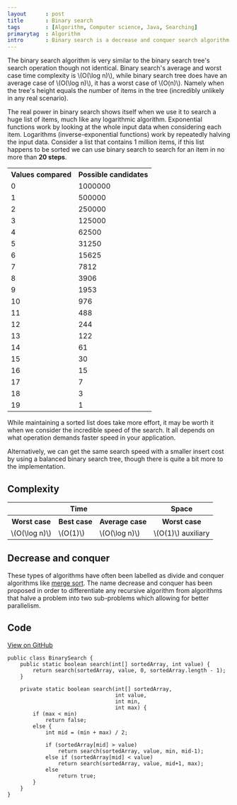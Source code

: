 ```yaml
---
layout      : post
title       : Binary search
tags        : [Algorithm, Computer science, Java, Searching]
primarytag  : Algorithm
intro       : Binary search is a decrease and conquer search algorithm than can be used on a sorted array. It operates by determining whether the search value is less than or greater than the middle value and recursively calling itself on the lower or upper half of the list respectively until either the value is found or not found.
---
```


The binary search algorithm is very similar to the binary search tree's search operation though not identical. Binary search's average and worst case time complexity is \\(O(\log n)\\), while binary search tree does have an average case of \\(O(\log n)\\), it has a worst case of \\(O(n)\\). Namely when the tree's height equals the number of items in the tree (incredibly unlikely in any real scenario).

The real power in binary search shows itself when we use it to search a huge list of items, much like any logarithmic algorithm. Exponential functions work by looking at the whole input data when considering each item. Logarithms (inverse-exponential functions) work by repeatedly halving the input data. Consider a list that contains 1 million items, if this list happens to be sorted we can use binary search to search for an item in no more than **20 steps**.



<table>
<tbody>
<tr>
<th>Values compared</th>
<th>Possible candidates</th>
</tr>
<tr>
<td>0</td>
<td>1000000</td>
</tr>
<tr>
<td>1</td>
<td>500000</td>
</tr>
<tr>
<td>2</td>
<td>250000</td>
</tr>
<tr>
<td>3</td>
<td>125000</td>
</tr>
<tr>
<td>4</td>
<td>62500</td>
</tr>
<tr>
<td>5</td>
<td>31250</td>
</tr>
<tr>
<td>6</td>
<td>15625</td>
</tr>
<tr>
<td>7</td>
<td>7812</td>
</tr>
<tr>
<td>8</td>
<td>3906</td>
</tr>
<tr>
<td>9</td>
<td>1953</td>
</tr>
<tr>
<td>10</td>
<td>976</td>
</tr>
<tr>
<td>11</td>
<td>488</td>
</tr>
<tr>
<td>12</td>
<td>244</td>
</tr>
<tr>
<td>13</td>
<td>122</td>
</tr>
<tr>
<td>14</td>
<td>61</td>
</tr>
<tr>
<td>15</td>
<td>30</td>
</tr>
<tr>
<td>16</td>
<td>15</td>
</tr>
<tr>
<td>17</td>
<td>7</td>
</tr>
<tr>
<td>18</td>
<td>3</td>
</tr>
<tr>
<td>19</td>
<td>1</td>
</tr>
</tbody></table>

While maintaining a sorted list does take more effort, it may be worth it when we consider the incredible speed of the search. It all depends on what operation demands faster speed in your application.

Alternatively, we can get the same search speed with a smaller insert cost by using a balanced binary search tree, though there is quite a bit more to the implementation.



## Complexity

<table>
<tbody>
<tr>
<th colspan="3">Time</th>
<th>Space</th>
</tr>
<tr>
<th>Worst case</th>
<th>Best case</th>
<th>Average case</th>
<th>Worst case</th>
</tr>
<tr>
<td>\(O(\log n)\)</td>
<td>\(O(1)\)</td>
<td>\(O(\log n)\)</td>
<td>\(O(1)\) auxiliary</td>
</tr>
</tbody>
</table>



## Decrease and conquer

These types of algorithms have often been labelled as divide and conquer algorithms like [merge sort][1]. The name decrease and conquer has been proposed in order to differentiate any recursive algorithm from algorithms that halve a problem into two sub-problems which allowing for better parallelism.



## Code

[View on GitHub][2]

<!--prettify lang=java-->
    public class BinarySearch {
        public static boolean search(int[] sortedArray, int value) {
            return search(sortedArray, value, 0, sortedArray.length - 1);
        }

        private static boolean search(int[] sortedArray,
                                      int value,
                                      int min,
                                      int max) {
            if (max < min)
                return false;
            else {
                int mid = (min + max) / 2;

                if (sortedArray[mid] > value)
                    return search(sortedArray, value, min, mid-1);
                else if (sortedArray[mid] < value)
                    return search(sortedArray, value, mid+1, max);
                else
                    return true;
            }
        }
    }



[1]: {{site.baseurl}}/2012/11/algorithm-merge-sort.html
[2]: https://github.com/Tyriar/growing-with-the-web/tree/master/algorithms/search/binary-search